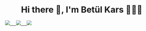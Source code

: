 <h1 align='center'> Hi there 👋, I'm Betül Kars 👩🏼‍💻 </h1

<p align='center'>
  <a href="https://instagram.com/gundogmusmerve"><img src="https://img.shields.io/badge/Instagram-E4405F?style=for-the-badge&logo=instagram&logoColor=white" /</a>&nbsp;&nbsp;&nbsp;&nbsp; 
  <a href="https://www.linkedin.com/in/bet%C3%BCl-kars-3b2651153/"><img src="https://img.shields.io/badge/linkedin-%230077B5.svg?&style=for-the-badge&logo=linkedin&logoColor=white" /</a>&nbsp;&nbsp;&nbsp;&nbsp; 
<a href="https://www.hackerrank.com/betulkars97?hr_r=1"><img src="htts://img.shields.io/badge/hackerrank-00CC66.svg?&style=for-the-badge&logo=hackerrank&logoColor=white

<p align="center"> 
